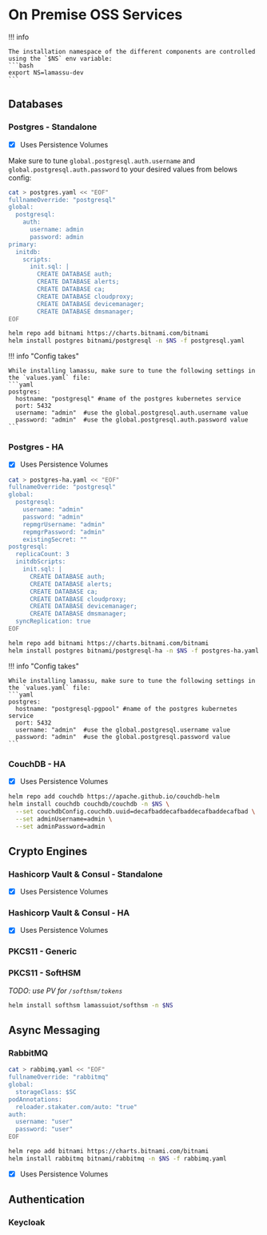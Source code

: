 # On Premise OSS Services

!!! info

    The installation namespace of the different components are controlled using the `$NS` env variable:
    ```bash
    export NS=lamassu-dev
    ```


## Databases

### Postgres - Standalone

- [x] Uses Persistence Volumes

Make sure to tune `global.postgresql.auth.username` and `global.postgresql.auth.password` to your desired values from belows config:

```bash
cat > postgres.yaml << "EOF"
fullnameOverride: "postgresql"
global:
  postgresql:
    auth:
      username: admin
      password: admin
primary:
  initdb:
    scripts:
      init.sql: |
        CREATE DATABASE auth;
        CREATE DATABASE alerts;
        CREATE DATABASE ca;
        CREATE DATABASE cloudproxy;
        CREATE DATABASE devicemanager;
        CREATE DATABASE dmsmanager;
EOF
```

```bash
helm repo add bitnami https://charts.bitnami.com/bitnami
helm install postgres bitnami/postgresql -n $NS -f postgresql.yaml
```

!!! info "Config takes"

    While installing lamassu, make sure to tune the following settings in the `values.yaml` file:
    ```yaml
    postgres:
      hostname: "postgresql" #name of the postgres kubernetes service
      port: 5432
      username: "admin"  #use the global.postgresql.auth.username value
      password: "admin"  #use the global.postgresql.auth.password value
    ```

### Postgres - HA

- [x] Uses Persistence Volumes

```bash
cat > postgres-ha.yaml << "EOF"
fullnameOverride: "postgresql"
global:
  postgresql:
    username: "admin"
    password: "admin"
    repmgrUsername: "admin"
    repmgrPassword: "admin"
    existingSecret: ""
postgresql:
  replicaCount: 3
  initdbScripts:
    init.sql: |
      CREATE DATABASE auth;
      CREATE DATABASE alerts;
      CREATE DATABASE ca;
      CREATE DATABASE cloudproxy;
      CREATE DATABASE devicemanager;
      CREATE DATABASE dmsmanager;
  syncReplication: true
EOF
```

```bash
helm repo add bitnami https://charts.bitnami.com/bitnami
helm install postgres bitnami/postgresql-ha -n $NS -f postgres-ha.yaml
```

!!! info "Config takes"

    While installing lamassu, make sure to tune the following settings in the `values.yaml` file:
    ```yaml
    postgres:
      hostname: "postgresql-pgpool" #name of the postgres kubernetes service
      port: 5432
      username: "admin"  #use the global.postgresql.username value
      password: "admin"  #use the global.postgresql.password value
    ```

### CouchDB - HA

- [x] Uses Persistence Volumes

```bash
helm repo add couchdb https://apache.github.io/couchdb-helm
helm install couchdb couchdb/couchdb -n $NS \
  --set couchdbConfig.couchdb.uuid=decafbaddecafbaddecafbaddecafbad \
  --set adminUsername=admin \
  --set adminPassword=admin
```

## Crypto Engines

### Hashicorp Vault & Consul - Standalone

- [x] Uses Persistence Volumes

### Hashicorp Vault & Consul - HA

- [x] Uses Persistence Volumes

### PKCS11 - Generic

### PKCS11 - SoftHSM

*TODO: use PV for `/softhsm/tokens`*

```bash
helm install softhsm lamassuiot/softhsm -n $NS
```

## Async Messaging

### RabbitMQ

```bash
cat > rabbimq.yaml << "EOF"
fullnameOverride: "rabbitmq"
global:
  storageClass: $SC
podAnnotations:
  reloader.stakater.com/auto: "true"
auth:
  username: "user"
  password: "user"
EOF
```

```bash
helm repo add bitnami https://charts.bitnami.com/bitnami
helm install rabbitmq bitnami/rabbitmq -n $NS -f rabbimq.yaml
```

- [x] Uses Persistence Volumes

## Authentication


### Keycloak
